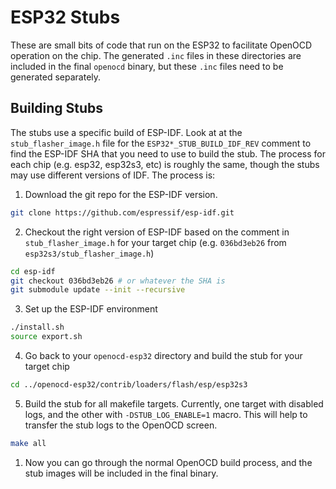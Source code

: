 # ESP32 Stubs

These are small bits of code that run on the ESP32 to facilitate OpenOCD operation on the chip. The generated `.inc` files in these directories are included in the final `openocd` binary, but these `.inc` files need to be generated separately.

## Building Stubs

The stubs use a specific build of ESP-IDF. Look at at the `stub_flasher_image.h` file for the `ESP32*_STUB_BUILD_IDF_REV` comment to find the ESP-IDF SHA that you need to use to build the stub. The process for each chip (e.g. esp32, esp32s3, etc) is roughly the same, though the stubs may use different versions of IDF. The process is:

1. Download the git repo for the ESP-IDF version.
```bash
git clone https://github.com/espressif/esp-idf.git
```

2. Checkout the right version of ESP-IDF based on the comment in `stub_flasher_image.h` for your target chip (e.g. `036bd3eb26` from `esp32s3/stub_flasher_image.h`)
```bash
cd esp-idf
git checkout 036bd3eb26 # or whatever the SHA is
git submodule update --init --recursive
```

3. Set up the ESP-IDF environment
```bash
./install.sh
source export.sh
```

4. Go back to your `openocd-esp32` directory and build the stub for your target chip
```bash
cd ../openocd-esp32/contrib/loaders/flash/esp/esp32s3
```

5. Build the stub for all makefile targets. Currently, one target with disabled logs, and the other with `-DSTUB_LOG_ENABLE=1` macro. This will help to transfer the stub logs to the OpenOCD screen.
```bash
make all
```

1. Now you can go through the normal OpenOCD build process, and the stub images will be included in the final binary.
